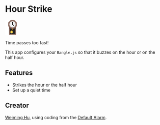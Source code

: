 # Hour Strike

![icon](app-icon.png)

Time passes too fast!

This app configures your `Bangle.js` so that it buzzes on the hour or on the half hour.

## Features

- Strikes the hour or the half hour
- Set up a quiet time

## Creator

[Weiming Hu](https://weiming-hu.github.io/), using coding from the [Default Alarm](https://github.com/espruino/BangleApps/tree/master/apps/alarm).

